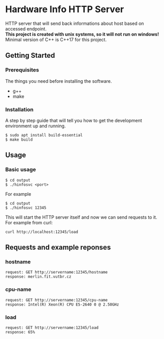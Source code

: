 # Hardware Info HTTP Server

HTTP server that will send back informations about host based on accessed endpoint. \
**This project is created with unix systems, so it will not run on windows!** \
Minimal version of C++ is C++17 for this project.

## Getting Started

### Prerequisites

The things you need before installing the software.

* g++
* make

### Installation

A step by step guide that will tell you how to get the development environment up and running.

```
$ sudo apt install build-essential
$ make build
```

## Usage

### Basic usage

```
$ cd output
$ ./hinfosvc <port>
```

For example

```
$ cd output
$ ./hinfosvc 12345
```

This will start the HTTP server itself and now we can send requests to it. \
For example from curl:

```
curl http://localhost:12345/load
```

## Requests and example reponses

### hostname

```
request: GET http://servername:12345/hostname
response: merlin.fit.vutbr.cz
```

### cpu-name

```
request: GET http://servername:12345/cpu-name
response: Intel(R) Xeon(R) CPU E5-2640 0 @ 2.50GHz
```

### load

```
request: GET http://servername:12345/load
response: 65%
```
